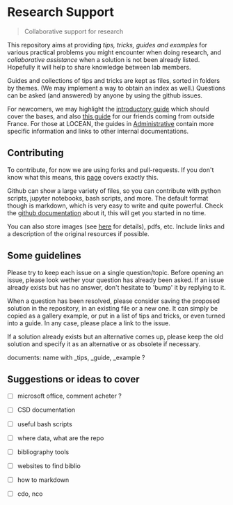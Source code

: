 # Research Support

> Collaborative support for research

This repository aims at providing *tips, tricks, guides and examples* for various practical problems you might encounter when doing research, and *collaborative assistance* when a solution is not been already listed.
Hopefully it will help to share knowledge between lab members.

Guides and collections of tips and tricks are kept as files, sorted in folders by themes. (We may implement a way to obtain an index as well.)
Questions can be asked (and answered) by anyone by using the github issues.

For newcomers, we may highlight the [introductory guide](Introductory_guide.md) which should cover the bases, and also [this guide](Administrative/Welcome_guide_strangers.md) for our friends coming from outside France.
For those at LOCEAN, the guides in [Administrative](Administrative/readme.md) contain more specific information and links to other internal documentations.

## Contributing

To contribute, for now we are using forks and pull-requests. If you don't know what this means, this [page](Contributing_to_this_repository_guide.md) covers exactly this.

Github can show a large variety of files, so you can contribute with python scripts, jupyter notebooks, bash scripts, and more.
The default format though is markdown, which is very easy to write and quite powerful. Check the [github documentation](https://docs.github.com/en/get-started/writing-on-github/getting-started-with-writing-and-formatting-on-github/basic-writing-and-formatting-syntax) about it, this will get you started in no time.

You can also store images (see [here](https://docs.github.com/en/get-started/writing-on-github/getting-started-with-writing-and-formatting-on-github/basic-writing-and-formatting-syntax#images) for details), pdfs, etc.
Include links and a description of the original resources if possible.

## Some guidelines

Please try to keep each issue on a single question/topic.
Before opening an issue, please look wether your question has already been asked.
If an issue already exists but has no answer, don't hesitate to 'bump' it by replying to it.

When a question has been resolved, please consider saving the proposed solution in the repository, in an existing file or a new one.
It can simply be copied as a gallery example, or put in a list of tips and tricks, or even turned into a guide.
In any case, please place a link to the issue.

If a solution already exists but an alternative comes up, please keep the old solution and specify it as an alternative or as obsolete if necessary.

documents: name with _tips, _guide, _example ?
## Suggestions or ideas to cover

- [ ] microsoft office, comment acheter ?

- [ ] CSD documentation

- [ ] useful bash scripts

- [ ] where data, what are the repo

- [ ] bibliography tools

- [ ] websites to find biblio

- [ ] how to markdown

- [ ] cdo, nco


